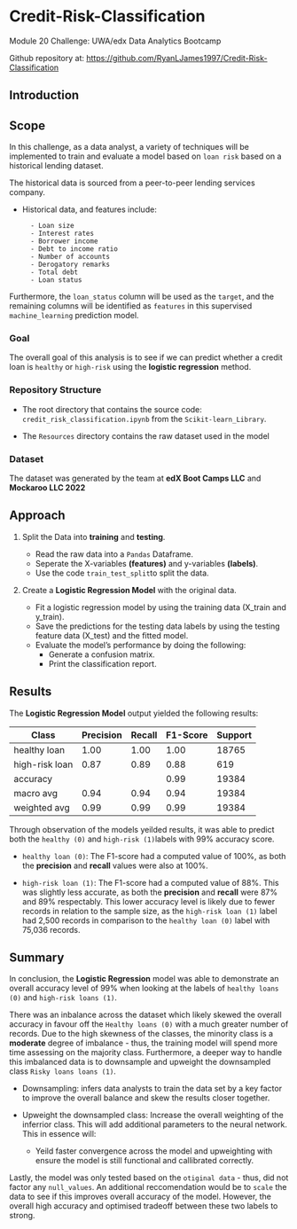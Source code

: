 # Credit-Risk-Classification

Module 20 Challenge: UWA/edx Data Analytics Bootcamp

Github repository at: https://github.com/RyanLJames1997/Credit-Risk-Classification

## Introduction

## Scope

In this challenge, as a data analyst, a variety of techniques will be implemented to train and evaluate a model based on `loan risk` based on a historical lending dataset. 

The historical data is sourced from a peer-to-peer lending services company.

- Historical data, and features include:
  
        - Loan size
        - Interest rates
        - Borrower income
        - Debt to income ratio
        - Number of accounts
        - Derogatory remarks
        - Total debt
        - Loan status

Furthermore, the `loan_status` column will be used as the `target`, and the remaining columns will be identified as `features` in this supervised `machine_learning` prediction model.

### Goal

The overall goal of this analysis is to see if we can predict whether a credit loan is `healthy` or `high-risk` using the **logistic regression** method. 

### Repository Structure

- The root directory that contains the source code: `credit_risk_classification.ipynb` from the `Scikit-learn_Library`.

- The `Resources` directory contains the raw dataset used in the model 

### Dataset

The dataset was generated by the team at **edX Boot Camps LLC** and **Mockaroo LLC 2022**

## Approach
1. Split the Data into **training** and **testing**.
   - Read the raw data into a `Pandas` Dataframe.
   - Seperate the X-variables **(features)** and y-variables **(labels)**.
   - Use the code `train_test_split`to split the data.
  
2. Create a **Logistic Regression Model** with the original data.
   - Fit a logistic regression model by using the training data (X_train and y_train).
   - Save the predictions for the testing data labels by using the testing feature data (X_test) and the fitted model.
   - Evaluate the model’s performance by doing the following:
        - Generate a confusion matrix.
        - Print the classification report.
    
## Results
The **Logistic Regression Model** output yielded the following results:

| Class           | Precision | Recall | F1-Score | Support |
|-----------------|-----------|--------|----------|---------|
| healthy loan    | 1.00      | 1.00   | 1.00     | 18765   |
| high-risk loan  | 0.87      | 0.89   | 0.88     | 619     |
| accuracy        |           |        | 0.99     | 19384   |
| macro avg       | 0.94      | 0.94   | 0.94     | 19384   |
| weighted avg    | 0.99      | 0.99   | 0.99     | 19384   |

Through observation of the models yeilded results, it was able to predict both the `healthy (0)` and `high-risk (1)`labels with 99% accuracy score.

- `healthy loan (0)`: The F1-score had a computed value of 100%, as both the **precision** and **recall** values were also at 100%.

- `high-risk loan (1)`: The F1-score had a computed value of 88%. This was slightly less accurate, as both the **precision** and **recall** were 87% and 89% respectably. This lower accuracy level is likely due to fewer records in relation to the sample size, as the `high-risk loan (1)` label had 2,500 records in comparison to the `healthy loan (0)` label with 75,036 records.

## Summary
In conclusion, the **Logistic Regression** model was able to demonstrate an overall accuracy level of 99% when looking at the labels of `healthy loans (0)` and `high-risk loans (1)`. 

There was an inbalance across the dataset which likely skewed the overall accuracy in favour off the `Healthy loans (0)` with a much greater number of records. Due to the high skewness of the classes, the minority class is a **moderate** degree of imbalance - thus, the training model will spend more time assessing on the majority class. Furthermore, a deeper way to handle this imbalanced data is to downsample and upweight the downsampled class `Risky loans loans (1)`.

- Downsampling: infers data analysts to train the data set by a key factor to improve the overall balance and skew the results closer together.
- Upweight the downsampled class: Increase the overall weighting of the inferrior class. This will add additional parameters to the neural network. This in essence will:
  
    - Yeild faster convergence across the model and upweighting with ensure the model is still functional and callibrated correctly.
  
Lastly, the model was only tested based on the `otiginal data` - thus, did not factor any `null_values`. An additional reccomendation would be to `scale` the data to see if this improves overall accuracy of the model. However, the overall high accuracy and optimised tradeoff between these two labels to strong. 
